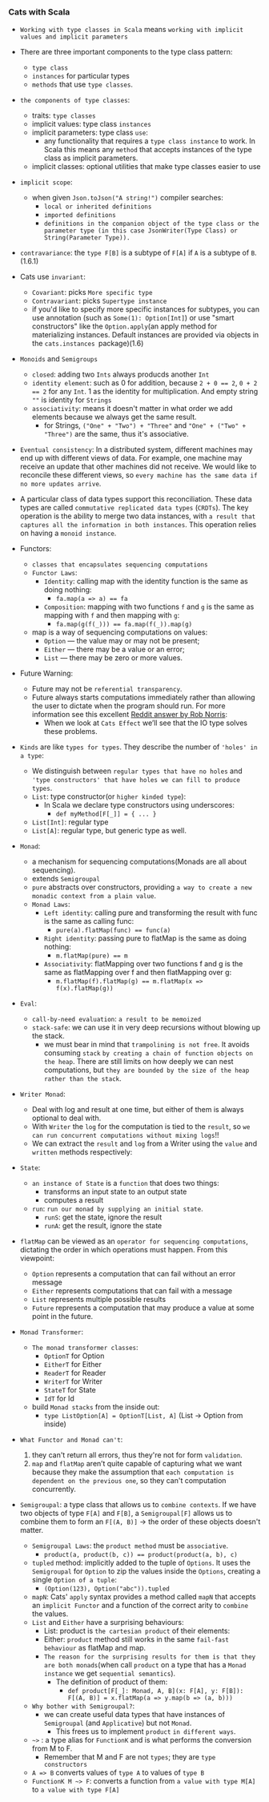 ### Cats with Scala

- `Working with type classes in Scala` means `working with implicit values and implicit parameters`
- There are three important components to the type class pattern:
  - `type class`
  - `instances` for particular types
  - `methods` that use `type classes`.
- `the components of type classes`:
  - traits: `type classes`
  - implicit values: type class `instances`
  - implicit parameters: type class `use`:
    - any functionality that requires a `type class instance` to work. In Scala this means any `method` that accepts instances of the type class as implicit parameters.
  - implicit classes: optional utilities that make type classes easier to use
- `implicit scope`:
  - when given `Json.toJson("A string!")` compiler searches:
    - `local or inherited definitions`
    - `imported definitions`
    - `definitions in the companion object of the type class or the parameter type (in this case JsonWriter(Type Class) or String(Parameter Type)).`
- `contravariance`: the `type F[B]` is a subtype of `F[A]` if `A` is a subtype of `B`. (1.6.1)
- Cats use `invariant`:
  - `Covariant`: picks `More specific type `
  - `Contravariant`: picks `Supertype instance`
  - if you'd like to specify more specific instances for subtypes, you can use annotation (such as `Some(1): Option[Int]`) or use "smart constructors" like the `Option.apply`(an apply method for materializing instances. Default instances are provided via objects in the `cats.instances `package)(1.6)
- `Monoids` and `Semigroups`
  - `closed`: adding two `Ints` always producds another `Int`
  - `identity element`: such as 0 for addition, because `2 + 0 == 2`, `0 + 2 == 2` for any `Int`. 1 as the identity for multiplication. And empty string `""` is identity for `Strings`
  - `associativity`: means it doesn't matter in what order we add elements because we always get the same result.
    - for Strings, `("One" + "Two") + "Three"` and `"One" + ("Two" + "Three")` are the same, thus it's associative.
- `Eventual consistency`: In a distributed system, different machines may end up with different views of data. For example, one machine may receive an update that other machines did not receive. We would like to reconcile these different views, so `every machine has the same data if no more updates arrive`.
- A particular class of data types support this reconciliation. These data types are called `commutative replicated data types` (`CRDTs`). The key operation is the ability to merge two data instances, with `a result that captures all the information in both instances`. This operation relies on having a `monoid instance`.
- Functors:
  - `classes that encapsulates sequencing computations`
  - `Functor Laws`:
    - `Identity`: calling map with the identity function is the same as doing nothing:
      - `fa.map(a => a) == fa`
    - `Composition`: mapping with two functions `f` and `g` is the same as mapping with `f` and then mapping with `g`:
      - `fa.map(g(f(_))) == fa.map(f(_)).map(g)`
  - map is a way of sequencing computations on values:
    - `Option` — the value may or may not be present;
    - `Either` — there may be a value or an error;
    - `List` — there may be zero or more values.
- Future Warning:
  - Future may not be `referential transparency`.
  - Future always starts computations immediately rather than allowing the user to dictate when the program should run. For more information see this excellent [Reddit answer by Rob Norris](https://www.reddit.com/r/scala/comments/3zofjl/why_is_future_totally_unusable/):
    - When we look at `Cats Effect` we’ll see that the IO type solves these problems.
- `Kinds` are like `types for types`. They describe the number of `'holes' in a type`:
  - We distinguish between `regular types that have no holes` and `'type constructors' that have holes we can fill to produce types`.
  - `List`: type constructor(or `higher kinded type`):
    - In Scala we declare type constructors using underscores:
      - `def myMethod[F[_]] = { ... }`
  - `List[Int]`: regular type
  - `List[A]`: regular type, but generic type as well.
- `Monad`:
  - a mechanism for sequencing computations(Monads are all about sequencing).
  - extends `Semigroupal`
  - `pure` abstracts over constructors, providing `a way to create a new monadic context from a plain value`.
  - `Monad Laws`:
    - `Left identity`: calling pure and transforming the result with func is the same as calling func:
      - `pure(a).flatMap(func) == func(a)`
    - `Right identity`: passing pure to flatMap is the same as doing nothing:
      - `m.flatMap(pure) == m`
    - `Associativity`: flatMapping over two functions f and g is the same as flatMapping over f and then flatMapping over g:
      - `m.flatMap(f).flatMap(g) == m.flatMap(x => f(x).flatMap(g))`
- `Eval`:
  - `call-by-need evaluation`: `a result to be memoized`
  - `stack-safe`: we can use it in very deep recursions without blowing up the stack.
    - we must bear in mind that `trampolining is not free`. It avoids consuming `stack` `by creating a chain of function objects on the heap`. There are still limits on how deeply we can nest computations, but `they are bounded by the size of the heap rather than the stack`.
- `Writer Monad`:
  - Deal with log and result at one time, but either of them is always optional to deal with.
  - With `Writer` the `log` for the computation is tied to the `result`, so `we can run concurrent computations without mixing logs`!!
  - We can extract the `result` and `log` from a Writer using the `value` and `written` methods respectively:
- `State`:
  - `an instance of State` is a `function` that does two things:
    - transforms an input state to an output state
    - computes a result
  - `run`: `run our monad by supplying an initial state`.
    - `runS`: get the state, ignore the result
    - `runA`: get the result, ignore the state
- `flatMap` can be viewed as an `operator for sequencing computations`, dictating the order in which operations must happen. From this viewpoint:

  - `Option` represents a computation that can fail without an error message
  - `Either` represents computations that can fail with a message
  - `List` represents multiple possible results
  - `Future` represents a computation that may produce a value at some point in the future.

- `Monad Transformer`:
  - `The monad transformer classes`:
    - `OptionT` for Option
    - `EitherT` for Either
    - `ReaderT` for Reader
    - `WriterT` for Writer
    - `StateT` for State
    - `IdT` for Id
  - build `Monad stacks` from the inside out:
    - `type ListOption[A] = OptionT[List, A]` (List -> Option from inside)
- `What Functor and Monad can't`:
  1. they can't return all errors, thus they're not for form `validation`.
  2. `map` and `flatMap` aren’t quite capable of capturing what we want because they make the assumption that `each computation is dependent on the previous one`, so they can't computation concurrently.
- `Semigroupal`: a type class that allows us to `combine contexts`. If we have two objects of type `F[A]` and `F[B]`, a `Semigroupal[F]` allows us to combine them to form an `F[(A, B)]` -> the order of these objects doesn't matter.
  - `Semigroupal Laws`: the `product method` must be `associative`.
    - `product(a, product(b, c)) == product(product(a, b), c)`
  - `tupled` method: implicitly added to the tuple of `Options`. It uses the `Semigroupal` for `Option` to zip the values inside the `Options`, creating a single `Option of a tuple`:
    - `(Option(123), Option("abc")).tupled`
  - `mapN`: Cats' `apply` syntax provides a method called `mapN` that accepts an `implicit Functor` and a function of the correct arity to `combine` the values.
  - `List` and `Either` have a surprising behaviours:
    - List: product is `the cartesian product` of their elements:
    - Either: `product` method still works in the same `fail-fast behaviour` as flatMap and map.
    - `The reason for the surprising results for them is that they are both monads`(when call `product` on a type that has a `Monad instance` we get `sequential semantics`).
      - The definition of product of them:
        - `def product[F[_]: Monad, A, B](x: F[A], y: F[B]): F[(A, B)] = x.flatMap(a => y.map(b => (a, b)))`
  - `Why bother with Semigroupal?`:
    - we can create useful data types that have instances of `Semigroupal` (and `Applicative`) but not `Monad`.
      - This frees us to implement `product` `in different ways`.
  - `~>` : a type alias for `FunctionK` and is what performs the conversion from M to F.
    - Remember that M and F are not `types`; they are `type constructors`
  - `A => B` converts values of `type A` to values of `type B`
  - `FunctionK M ~> F`: converts a function from `a value with type M[A]` to `a value with type F[A]`
